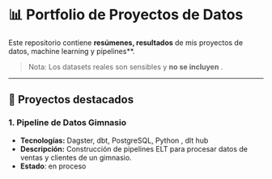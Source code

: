 # 📊 Portfolio de Proyectos de Datos

Este repositorio contiene **resúmenes, resultados** de mis proyectos de datos, machine learning y pipelines**.

> Nota: Los datasets reales son sensibles y **no se incluyen** .

---

## 🚀 Proyectos destacados

### 1. Pipeline de Datos Gimnasio
- **Tecnologías:** Dagster, dbt, PostgreSQL, Python , dlt hub
- **Descripción:** Construcción de pipelines ELT para procesar datos de ventas y clientes de un gimnasio.
- **Estado**: en proceso


